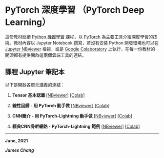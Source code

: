 # PyTorch 深度學習 （PyTorch Deep Learning）

這份教材延續 [Python 機器學習](https://github.com/twMr7/Python-Machine-Learning) 課程，以 [PyTorch](https://pytorch.org/) 為主要工具介紹深度學習的技術。教材內容以 Jupyter Notebook 撰寫，若沒有安裝 Python 開發環境也可以在 [Jupyter NBviewer](https://nbviewer.jupyter.org/) 檢視，或是 [Google Colaboratory](https://colab.research.google.com/notebooks/welcome.ipynb?hl=en) 上執行，在每一份教材的開頭都有提供開啟這兩個雲端工具的連結。

## 課程 Jupyter 筆記本

以下是開啟各單元講義的連結：

1. **Tensor 基本認識**
[[NBviewer]](https://nbviewer.jupyter.org/github/twMr7/PyTorch-Deep-Learning/blob/master/01-Basic_Tensors.ipynb)
[[Colab]](https://colab.research.google.com/github/twMr7/PyTorch-Deep-Learning/blob/master/01-Basic_Tensors.ipynb)

2. **線性回歸 - 用 PyTorch 動手做**
[[NBviewer]](https://nbviewer.jupyter.org/github/twMr7/PyTorch-Deep-Learning/blob/master/02-Linear_Regression_with_PyTorch.ipynb)
[[Colab]](https://colab.research.google.com/github/twMr7/PyTorch-Deep-Learning/blob/master/02-Linear_Regression_with_PyTorch.ipynb)

3. **CNN簡介 - 用 PyTorch-Lightning 動手做**
[[NBviewer]](https://nbviewer.jupyter.org/github/twMr7/PyTorch-Deep-Learning/blob/master/03-CNN_Introduction_with_Lightning.ipynb)
[[Colab]](https://colab.research.google.com/github/twMr7/PyTorch-Deep-Learning/blob/master/03-CNN_Introduction_with_Lightning.ipynb)

3. **經典CNN骨幹網路 - PyTorch-Lightning 範例**
[[NBviewer]](https://nbviewer.jupyter.org/github/twMr7/PyTorch-Deep-Learning/blob/master/04-Classic_CNN_Backbones_with_Lightning.ipynb)
[[Colab]](https://colab.research.google.com/github/twMr7/PyTorch-Deep-Learning/blob/master/04-Classic_CNN_Backbones_with_Lightning.ipynb)

---

**June, 2021**

***James Chang***
